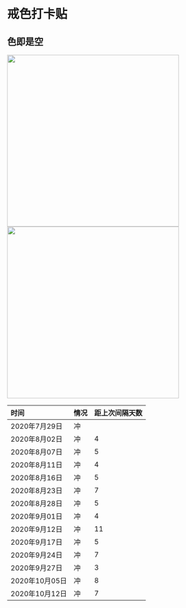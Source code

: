 # **戒色打卡贴**
  
## 色即是空

<img src="http://5b0988e595225.cdn.sohucs.com/q_70,c_zoom,w_640/images/20190104/1b8aa09a81ff472bad5246506bae0bb3.jpeg" width="400">
<img src="https://ss1.baidu.com/6ONXsjip0QIZ8tyhnq/it/u=404665576,429746125&fm=173&app=25&f=JPEG?w=640&h=649&s=6CF2874647B3EDCC62331E7D0300107A" width="400">

|时间|情况|距上次间隔天数|
|:---|:---|:---|
|2020年7月29日| 冲||
|2020年8月02日| 冲|4|
|2020年8月07日| 冲|5|
|2020年8月11日| 冲|4|
|2020年8月16日| 冲|5|
|2020年8月23日| 冲|7|
|2020年8月28日| 冲|5|
|2020年9月01日| 冲|4|
|2020年9月12日| 冲|11|
2020年9月17日| 冲|5|
2020年9月24日| 冲|7|
2020年9月27日| 冲|3|
2020年10月05日| 冲|8|
2020年10月12日| 冲|7|